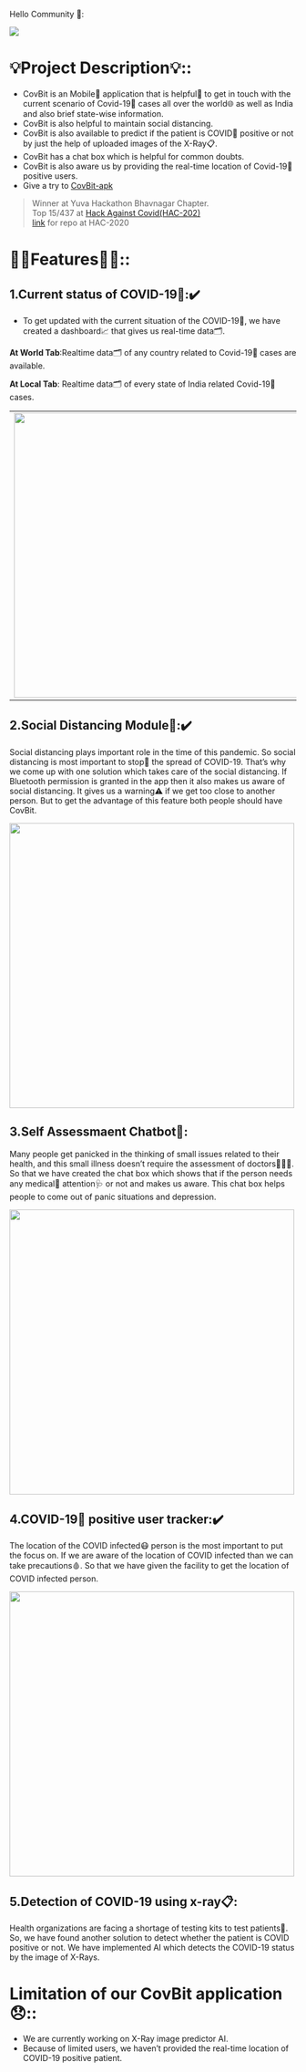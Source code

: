
Hello Community 👋:

  <img src="./images/banner.png" >
</img>


# 💡**Project Description**💡::

-   CovBit is an Mobile📱 application that is helpful🙌 to get in touch with the current scenario of Covid-19🦠 cases all over the world🌐 as well as India and also brief state-wise information.
-   CovBit is also helpful to maintain social distancing. 
-   CovBit is also available to predict if the patient is COVID🦠 positive or not by just the help of uploaded images of the X-Ray📋.
-   CovBit has a chat box which is helpful for common doubts.
-   CovBit is also aware us by providing the real-time location of Covid-19🦠 positive users.
-  Give a try to [CovBit-apk](https://drive.google.com/file/d/1h2IKGniDqVr_NPPDXt3cnknNf93NOmn6/view?usp=drivesdk)
> Winner at Yuva Hackathon Bhavnagar Chapter.<br>
> Top 15/437 at [Hack Against Covid(HAC-202)](https://hac.codezoned.com/)<br>
> [link](https://github.com/HAC-2020/Monks) for repo at HAC-2020



# 💁‍♂️**Features**💁‍♀️::

## **1.Current status of COVID-19🦠**:✔️

-   To get updated with the current situation of the COVID-19🦠, we have created a dashboard📈 that gives us real-time data🗂️.
  
**At World Tab**:Realtime data🗂️ of any country related to Covid-19🦠 cases are available.


**At Local Tab**: Realtime data🗂️ of every state of India related Covid-19🦠 cases.
<table>
  <tr>
    <td><img src="./images/world.png" height=500></td>
    <td><img src="./images/local.png" height=500></td> 
  </tr>
  </table>

## **2.Social Distancing Module**📏:✔️

Social distancing plays important role in the time of this pandemic. So social distancing is most important to stop🛑 the spread of COVID-19. That’s why we come up with one solution which takes care of the social distancing. If Bluetooth permission is granted in the app then it also makes us aware of social distancing. It gives us a warning⚠️ if we get too close to another person. But to get the advantage of this feature both people should have CovBit.

 <img src="./images/scanner.png" height=500 >
</img>

## **3.Self Assessmaent Chatbot**🤖:

Many people get panicked in the thinking of small issues related to their health, and this small illness doesn’t require the assessment of doctors👨🏼‍⚕️.
So that we have created the chat box which shows that if the person needs any medical💊 attention🩺 or not and makes us aware. This chat box helps people to come out of panic situations and depression.

<img src="./images/covbot.png" height=500>
</img>

## **4.COVID-19🦠 positive user tracker**:✔️

The location of the COVID infected😷 person is the most important to put the focus on. If we are aware of the location of COVID infected than we can take precautions🩸. So that we have given the facility to get the location of COVID infected person.

 <img src="./images/tracker.png" height=500 >
</img>

## **5.Detection of COVID-19 using x-ray📋**:

Health organizations are facing a shortage of testing kits to test patients🤒. So, we have found another solution to detect whether the patient is COVID positive or not. We have implemented AI which detects the COVID-19 status by the image of X-Rays.


# **Limitation of our CovBit application😞**::

-	We are currently working on X-Ray image predictor AI.
-	Because of limited users, we haven’t provided the real-time location of COVID-19 positive patient. 










